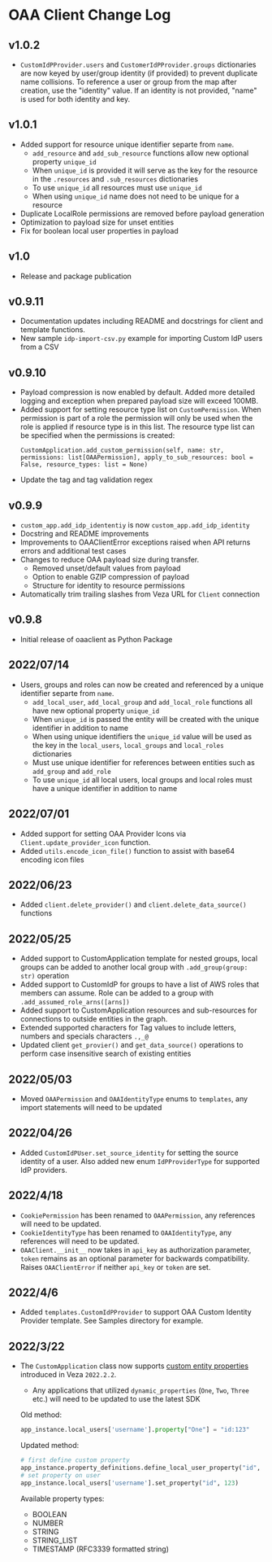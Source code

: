 # OAA Client Change Log

## v1.0.2
* `CustomIdPProvider.users` and `CustomerIdPProvider.groups` dictionaries are now keyed by user/group identity (if provided) to prevent duplicate name collisions. To reference a user or group from the map after creation, use the "identity" value. If an identity is not provided, "name" is used for both identity and key.

## v1.0.1
* Added support for resource unique identifier separte from `name`.
  * `add_resource` and `add_sub_resource` functions allow new optional property `unique_id`
  * When `unique_id` is provided it will serve as the key for the resource in the `.resources` and `.sub_resources` dictionaries
  * To use `unique_id` all resources must use `unique_id`
  * When using `unique_id` name does not need to be unique for a resource
* Duplicate LocalRole permissions are removed before payload generation
* Optimization to payload size for unset entities
* Fix for boolean local user properties in payload

## v1.0
* Release and package publication

## v0.9.11
* Documentation updates including README and docstrings for client and template functions.
* New sample `idp-import-csv.py` example for importing Custom IdP users from a CSV

## v0.9.10
* Payload compression is now enabled by default. Added more detailed logging and exception when prepared payload size will exceed 100MB.
* Added support for setting resource type list on `CustomPermission`. When permission is part of a role the permission will only be used when the role is applied if resource type is in this list. The resource type list can be specified when the permissions is created:
  ```
  CustomApplication.add_custom_permission(self, name: str, permissions: list[OAAPermission], apply_to_sub_resources: bool = False, resource_types: list = None)
  ```
* Update the tag and tag validation regex

## v0.9.9
* `custom_app.add_idp_idententiy` is now `custom_app.add_idp_identity`
* Docstring and README improvements
* Improvements to OAAClientError exceptions raised when API returns errors and additional test cases
* Changes to reduce OAA payload size during transfer.
  * Removed unset/default values from payload
  * Option to enable GZIP compression of payload
  * Structure for identity to resource permissions
* Automatically trim trailing slashes from Veza URL for `Client` connection

## v0.9.8
* Initial release of oaaclient as Python Package

## 2022/07/14
* Users, groups and roles can now be created and referenced by a unique identifier separte from `name`.
  * `add_local_user`, `add_local_group` and `add_local_role` functions all have new optional property `unique_id`
  * When `unique_id` is passed the entity will be created with the unique identifier in addition to name
  * When using unique identifiers the `unique_id` value will be used as the key in the `local_users`, `local_groups` and `local_roles` dictionaries
  * Must use unique identifier for references between entities such as `add_group` and `add_role`
  * To use `unique_id` all local users, local groups and local roles must have a unique identifier in addition to name

## 2022/07/01
* Added support for setting OAA Provider Icons via `Client.update_provider_icon` function.
* Added `utils.encode_icon_file()` function to assist with base64 encoding icon files

## 2022/06/23
* Added `client.delete_provider()` and `client.delete_data_source()` functions

## 2022/05/25
* Added support to CustomApplication template for nested groups, local groups can be added to another local group with `.add_group(group: str)` operation
* Added support to CustomIdP for groups to have a list of AWS roles that members can assume. Role can be added to a group with `.add_assumed_role_arns([arns])`
* Added support to CustomApplication resources and sub-resources for connections to outside entities in the graph.
* Extended supported characters for Tag values to include letters, numbers and specials characters `.,_@`
* Updated client `get_provier()` and `get_data_source()` operations to perform case insensitive search of existing entities

## 2022/05/03
* Moved `OAAPermission` and `OAAIdentityType` enums to `templates`, any import statements will need to be updated

## 2022/04/26
*   Added `CustomIdPUser.set_source_identity` for setting the source identity of a user. Also added new enum
    `IdPProviderType` for supported IdP providers.

## 2022/4/18
* `CookiePermission` has been renamed to `OAAPermission`, any references will need to be updated.
* `CookieIdentityType` has been renamed to `OAAIdentityType`, any references will need to be updated.
* `OAAClient.__init__` now takes in `api_key` as authorization parameter, `token` remains as an optional parameter for backwards compatibility. Raises `OAAClientError` if neither `api_key` or `token` are set.

## 2022/4/6
* Added `templates.CustomIdPProvider` to support OAA Custom Identity Provider template. See Samples directory for example.

## 2022/3/22
* The `CustomApplication` class now supports [custom entity properties](https://docs.veza.com/api/oaa/custom-properties) introduced in Veza `2022.2.2`.
  - Any applications that utilized `dynamic_properties` (`One`, `Two`, `Three` etc.) will need to be updated to use the latest SDK

  Old method:
  ```python
  app_instance.local_users['username'].property["One"] = "id:123"
  ```

  Updated method:
  ```python
  # first define custom property
  app_instance.property_definitions.define_local_user_property("id", OAAPropertyType.NUMBER)
  # set property on user
  app_instance.local_users['username'].set_property("id", 123)
  ```

  Available property types:
  * BOOLEAN
  * NUMBER
  * STRING
  * STRING_LIST
  * TIMESTAMP (RFC3339 formatted string)
